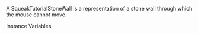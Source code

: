 A SqueakTutorialStoneWall is a representation of a stone wall through which the mouse cannot move.

Instance Variables
